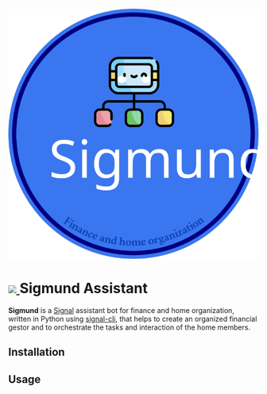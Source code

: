 <p align="center">
  <img src="sigmund.svg"/>
</p>

<h1>
  <a href="https://www.signal.org/">
    <img src="https://user-images.githubusercontent.com/35022933/215067099-b2a98de6-a04d-4a85-9e51-001d1a750c35.png" height="50px"/>
  </a>
  Sigmund Assistant
</h1>
<p>
<b>Sigmund</b> is a <a href="https://www.signal.org/">Signal</a> assistant bot for finance and home organization, written in Python using <a href="https://github.com/AsamK/signal-cli">signal-cli</a>, that helps to create an organized financial gestor and to orchestrate the tasks and interaction of the home members.
</p>

<h2 id="Installation">
  Installation
</h1>

<h2>
  Usage
</h2>
